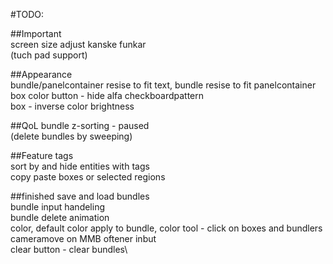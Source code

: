 #TODO:

##Important  
screen size adjust		kanske funkar  
(tuch pad support)


##Appearance  
bundle/panelcontainer resise to fit text, bundle resise to fit panelcontainer  
box color button - hide alfa checkboardpattern  
box - inverse color brightness  


##QoL
bundle z-sorting	- paused  
(delete bundles by sweeping)  


##Feature
tags  
	sort by and hide entities with tags  
	copy paste boxes or selected regions  


##finished
save and load bundles\
bundle input handeling\
bundle delete animation\
color, default color apply to bundle, color tool - click on boxes and bundlers\
cameramove on MMB oftener inbut\
clear button - clear bundles\
